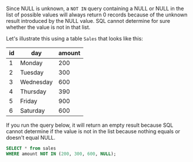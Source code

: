 Since NULL is unknown, a `NOT IN` query containing a NULL or NULL in the list of possible values will always return 0 records because of the unknown result introduced by the NULL value. SQL cannot determine for sure whether the value is not in that list.

Let's illustrate this using a table `Sales` that looks like this:

| id | day       | amount |
| -- | --------- | ------ |
| 1  | Monday    | 200    |
| 2  | Tuesday   | 300    |
| 3  | Wednesday | 600    |
| 4  | Thursday  | 390    |
| 5  | Friday    | 900    |
| 6  | Saturday  | 600    |

If you run the query below, it will return an empty result because SQL cannot determine if the value is not in the list because nothing equals or doesn't equal NULL.

```sql
SELECT * from sales
WHERE amount NOT IN (200, 300, 600, NULL);
``` 